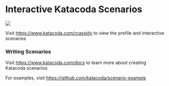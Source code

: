 # Interactive Katacoda Scenarios

[![](http://shields.katacoda.com/katacoda/rcassidy/count.svg)](https://www.katacoda.com/rcassidy "Get your profile on Katacoda.com")

Visit https://www.katacoda.com/rcassidy to view the profile and interactive scenarios

### Writing Scenarios
Visit https://www.katacoda.com/docs to learn more about creating Katacoda scenarios

For examples, visit https://github.com/katacoda/scenario-example
